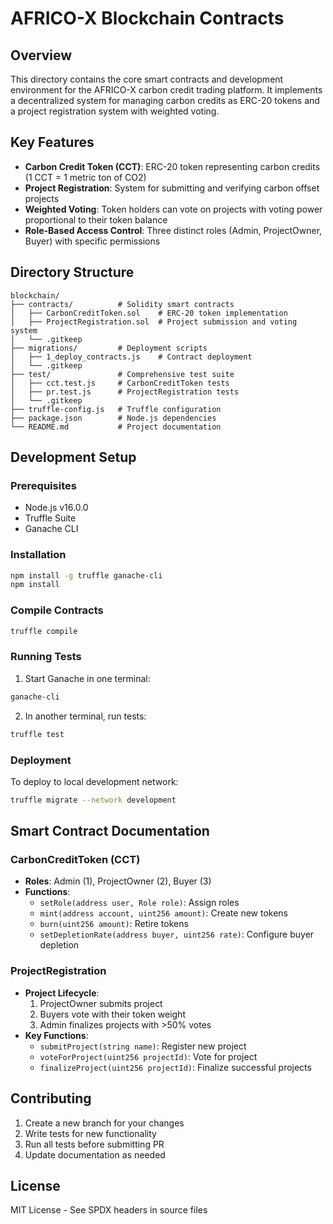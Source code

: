 # AFRICO-X Blockchain Contracts

## Overview
This directory contains the core smart contracts and development environment for the AFRICO-X carbon credit trading platform. It implements a decentralized system for managing carbon credits as ERC-20 tokens and a project registration system with weighted voting.

## Key Features
- **Carbon Credit Token (CCT)**: ERC-20 token representing carbon credits (1 CCT = 1 metric ton of CO2)
- **Project Registration**: System for submitting and verifying carbon offset projects
- **Weighted Voting**: Token holders can vote on projects with voting power proportional to their token balance
- **Role-Based Access Control**: Three distinct roles (Admin, ProjectOwner, Buyer) with specific permissions

## Directory Structure
```
blockchain/
├── contracts/          # Solidity smart contracts
│   ├── CarbonCreditToken.sol    # ERC-20 token implementation
│   ├── ProjectRegistration.sol  # Project submission and voting system
│   └── .gitkeep
├── migrations/         # Deployment scripts
│   ├── 1_deploy_contracts.js    # Contract deployment
│   └── .gitkeep
├── test/               # Comprehensive test suite
│   ├── cct.test.js     # CarbonCreditToken tests
│   ├── pr.test.js      # ProjectRegistration tests
│   └── .gitkeep
├── truffle-config.js   # Truffle configuration
├── package.json        # Node.js dependencies
└── README.md           # Project documentation
```

## Development Setup

### Prerequisites
- Node.js v16.0.0
- Truffle Suite
- Ganache CLI

### Installation
```bash
npm install -g truffle ganache-cli
npm install
```

### Compile Contracts
```bash
truffle compile
```

### Running Tests
1. Start Ganache in one terminal:
```bash
ganache-cli
```

2. In another terminal, run tests:
```bash
truffle test
```

### Deployment
To deploy to local development network:
```bash
truffle migrate --network development
```

## Smart Contract Documentation

### CarbonCreditToken (CCT)
- **Roles**: Admin (1), ProjectOwner (2), Buyer (3)
- **Functions**:
  - `setRole(address user, Role role)`: Assign roles
  - `mint(address account, uint256 amount)`: Create new tokens
  - `burn(uint256 amount)`: Retire tokens
  - `setDepletionRate(address buyer, uint256 rate)`: Configure buyer depletion

### ProjectRegistration
- **Project Lifecycle**:
  1. ProjectOwner submits project
  2. Buyers vote with their token weight
  3. Admin finalizes projects with >50% votes
- **Key Functions**:
  - `submitProject(string name)`: Register new project
  - `voteForProject(uint256 projectId)`: Vote for project
  - `finalizeProject(uint256 projectId)`: Finalize successful projects

## Contributing
1. Create a new branch for your changes
2. Write tests for new functionality
3. Run all tests before submitting PR
4. Update documentation as needed

## License
MIT License - See SPDX headers in source files
